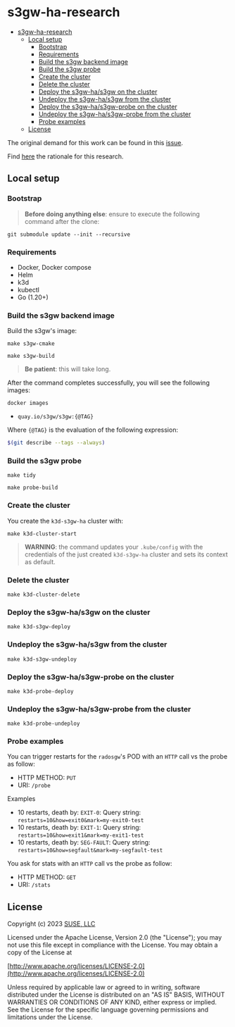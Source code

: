 # s3gw-ha-research

- [s3gw-ha-research](#s3gw-ha-research)
  - [Local setup](#local-setup)
    - [Bootstrap](#bootstrap)
    - [Requirements](#requirements)
    - [Build the s3gw backend image](#build-the-s3gw-backend-image)
    - [Build the s3gw probe](#build-the-s3gw-probe)
    - [Create the cluster](#create-the-cluster)
    - [Delete the cluster](#delete-the-cluster)
    - [Deploy the s3gw-ha/s3gw on the cluster](#deploy-the-s3gw-has3gw-on-the-cluster)
    - [Undeploy the s3gw-ha/s3gw from the cluster](#undeploy-the-s3gw-has3gw-from-the-cluster)
    - [Deploy the s3gw-ha/s3gw-probe on the cluster](#deploy-the-s3gw-has3gw-probe-on-the-cluster)
    - [Undeploy the s3gw-ha/s3gw-probe from the cluster](#undeploy-the-s3gw-has3gw-probe-from-the-cluster)
    - [Probe examples](#probe-examples)
  - [License](#license)

The original demand for this work can be found in this
[issue](https://github.com/aquarist-labs/s3gw/issues/361).

Find [here](docs/RATIONALE.md) the rationale for this research.

## Local setup

### Bootstrap

> **Before doing anything else**: ensure to execute the following command
> after the clone:

```shell
git submodule update --init --recursive
```

### Requirements

- Docker, Docker compose
- Helm
- k3d
- kubectl
- Go (1.20+)

### Build the s3gw backend image

Build the s3gw's image:

```shell
make s3gw-cmake
```

```shell
make s3gw-build
```

> **Be patient**: this will take long.

After the command completes successfully,
you will see the following images:

```shell
docker images
```

- `quay.io/s3gw/s3gw:{@TAG}`

Where `{@TAG}` is the evaluation of the following expression:

```bash
$(git describe --tags --always)
```

### Build the s3gw probe

```shell
make tidy
```

```shell
make probe-build
```

### Create the cluster

You create the `k3d-s3gw-ha` cluster with:

```shell
make k3d-cluster-start
```

> **WARNING**: the command updates your `.kube/config` with the credentials of
> the just created `k3d-s3gw-ha` cluster and sets its context as default.

### Delete the cluster

```shell
make k3d-cluster-delete
```

### Deploy the s3gw-ha/s3gw on the cluster

```shell
make k3d-s3gw-deploy
```

### Undeploy the s3gw-ha/s3gw from the cluster

```shell
make k3d-s3gw-undeploy
```

### Deploy the s3gw-ha/s3gw-probe on the cluster

```shell
make k3d-probe-deploy
```

### Undeploy the s3gw-ha/s3gw-probe from the cluster

```shell
make k3d-probe-undeploy
```

### Probe examples

You can trigger restarts for the `radosgw`'s POD with an `HTTP` call vs the probe
as follow:

- HTTP METHOD: `PUT`
- URI: `/probe`

Examples

- 10 restarts, death by: `EXIT-0`: Query string: `restarts=10&how=exit0&mark=my-exit0-test`
- 10 restarts, death by: `EXIT-1`: Query string: `restarts=10&how=exit1&mark=my-exit1-test`
- 10 restarts, death by: `SEG-FAULT`: Query string: `restarts=10&how=segfault&mark=my-segfault-test`

You ask for stats with an `HTTP` call vs the probe as follow:

- HTTP METHOD: `GET`
- URI: `/stats`

## License

Copyright (c) 2023 [SUSE, LLC](http://suse.com)

Licensed under the Apache License, Version 2.0 (the "License");
you may not use this file except in compliance with the License.
You may obtain a copy of the License at

[http://www.apache.org/licenses/LICENSE-2.0](http://www.apache.org/licenses/LICENSE-2.0)

Unless required by applicable law or agreed to in writing, software
distributed under the License is distributed on an "AS IS" BASIS,
WITHOUT WARRANTIES OR CONDITIONS OF ANY KIND, either express or implied.
See the License for the specific language governing permissions and
limitations under the License.
